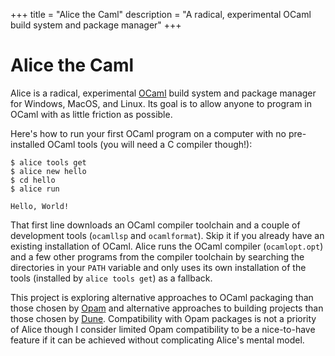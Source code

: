 +++
title = "Alice the Caml"
description = "A radical, experimental OCaml build system and package manager"
+++

# Alice the Caml

Alice is a radical, experimental [OCaml](https://ocaml.org/) build system and
package manager for Windows, MacOS, and Linux. Its goal is to allow anyone to
program in OCaml with as little friction as possible.

Here's how to run your first OCaml program on a computer with no pre-installed
OCaml tools (you will need a C compiler though!):
```
$ alice tools get
$ alice new hello
$ cd hello
$ alice run

Hello, World!
```

That first line downloads an OCaml compiler toolchain and a couple of
development tools (`ocamllsp` and `ocamlformat`). Skip it if you already have an
existing installation of OCaml. Alice runs the OCaml compiler (`ocamlopt.opt`)
and a few other programs from the compiler toolchain by searching the
directories in your `PATH` variable and only uses its own installation of the
tools (installed by `alice tools get`) as a fallback.

This project is exploring alternative approaches to OCaml packaging than those
chosen by [Opam](https://github.com/ocaml/opam) and alternative approaches to
building projects than those chosen by [Dune](https://github.com/ocaml/dune).
Compatibility with Opam packages is not a priority of Alice though I consider
limited Opam compatibility to be a nice-to-have feature if it can be achieved
without complicating Alice's mental model.
